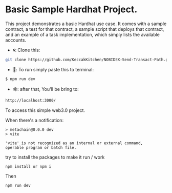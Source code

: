 # Basic Sample Hardhat Project.

This project demonstrates a basic Hardhat use case. It comes with a sample contract, a test for that contract, a sample script that deploys that contract, 
and an example of a task implementation, which simply lists the available accounts.

- 🌀: Clone this:
```bash
git clone https://github.com/KeccakKitchen/NOBIDEX-Send-Transact-Path.git
```
- 🔡: To run simply paste this to terminal:
```bash
$ npm run dev
```
- 🕸️: after that, You'll be bring to:
```bash
http://localhost:3000/
```
To access this simple web3.0 project.

When there's a notification:
````
> metachain@0.0.0 dev
> vite

'vite' is not recognized as an internal or external command,
operable program or batch file.
````
try to install the packages to make it run / work
````bash
npm install or npm i
````
Then
````bash
npm run dev
````
